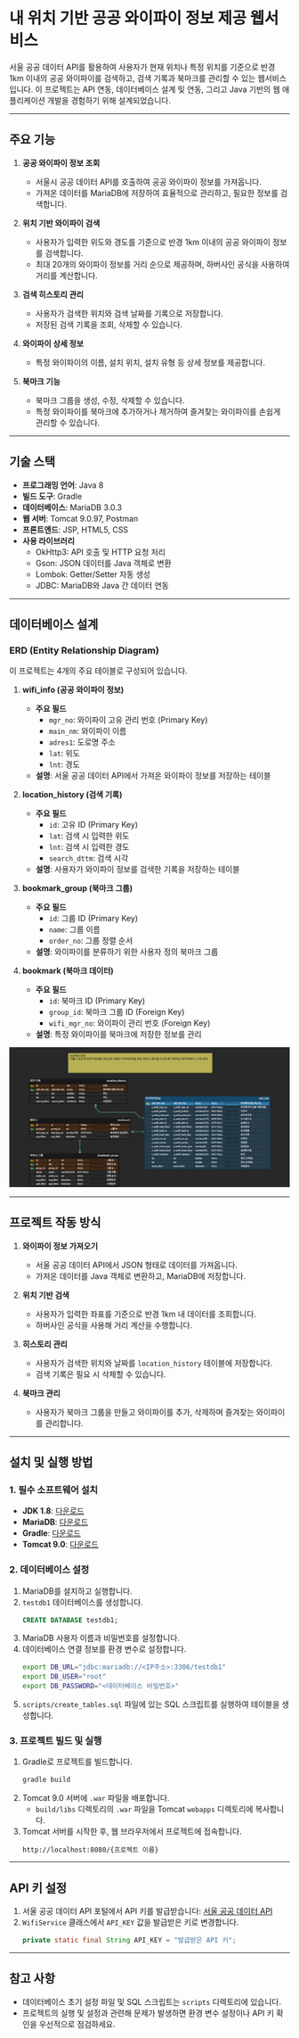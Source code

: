 # 내 위치 기반 공공 와이파이 정보 제공 웹서비스

서울 공공 데이터 API를 활용하여 사용자가 현재 위치나 특정 위치를 기준으로 반경 1km 이내의 공공 와이파이를 검색하고, 검색 기록과 북마크를 관리할 수 있는 웹서비스입니다. 이 프로젝트는 API 연동, 데이터베이스 설계 및 연동, 그리고 Java 기반의 웹 애플리케이션 개발을 경험하기 위해 설계되었습니다.

---

## 주요 기능

1. **공공 와이파이 정보 조회**
   - 서울시 공공 데이터 API를 호출하여 공공 와이파이 정보를 가져옵니다.
   - 가져온 데이터를 MariaDB에 저장하여 효율적으로 관리하고, 필요한 정보를 검색합니다.

2. **위치 기반 와이파이 검색**
   - 사용자가 입력한 위도와 경도를 기준으로 반경 1km 이내의 공공 와이파이 정보를 검색합니다.
   - 최대 20개의 와이파이 정보를 거리 순으로 제공하며, 하버사인 공식을 사용하여 거리를 계산합니다.

3. **검색 히스토리 관리**
   - 사용자가 검색한 위치와 검색 날짜를 기록으로 저장합니다.
   - 저장된 검색 기록을 조회, 삭제할 수 있습니다.

4. **와이파이 상세 정보**
   - 특정 와이파이의 이름, 설치 위치, 설치 유형 등 상세 정보를 제공합니다.

5. **북마크 기능**
   - 북마크 그룹을 생성, 수정, 삭제할 수 있습니다.
   - 특정 와이파이를 북마크에 추가하거나 제거하여 즐겨찾는 와이파이를 손쉽게 관리할 수 있습니다.

---

## 기술 스택

- **프로그래밍 언어**: Java 8
- **빌드 도구**: Gradle
- **데이터베이스**: MariaDB 3.0.3
- **웹 서버**: Tomcat 9.0.97, Postman
- **프론트엔드**: JSP, HTML5, CSS
- **사용 라이브러리**
   - OkHttp3: API 호출 및 HTTP 요청 처리
   - Gson: JSON 데이터를 Java 객체로 변환
   - Lombok: Getter/Setter 자동 생성
   - JDBC: MariaDB와 Java 간 데이터 연동

---

## 데이터베이스 설계

### ERD (Entity Relationship Diagram)

이 프로젝트는 4개의 주요 테이블로 구성되어 있습니다.

1. **wifi_info (공공 와이파이 정보)**
   - **주요 필드**
      - `mgr_no`: 와이파이 고유 관리 번호 (Primary Key)
      - `main_nm`: 와이파이 이름
      - `adres1`: 도로명 주소
      - `lat`: 위도
      - `lnt`: 경도
   - **설명**: 서울 공공 데이터 API에서 가져온 와이파이 정보를 저장하는 테이블

2. **location_history (검색 기록)**
   - **주요 필드**
      - `id`: 고유 ID (Primary Key)
      - `lat`: 검색 시 입력한 위도
      - `lnt`: 검색 시 입력한 경도
      - `search_dttm`: 검색 시각
   - **설명**: 사용자가 와이파이 정보를 검색한 기록을 저장하는 테이블

3. **bookmark_group (북마크 그룹)**
   - **주요 필드**
      - `id`: 그룹 ID (Primary Key)
      - `name`: 그룹 이름
      - `order_no`: 그룹 정렬 순서
   - **설명**: 와이파이를 분류하기 위한 사용자 정의 북마크 그룹

4. **bookmark (북마크 데이터)**
   - **주요 필드**
      - `id`: 북마크 ID (Primary Key)
      - `group_id`: 북마크 그룹 ID (Foreign Key)
      - `wifi_mgr_no`: 와이파이 관리 번호 (Foreign Key)
   - **설명**: 특정 와이파이를 북마크에 저장한 정보를 관리

![Public WiFi Service Location Information System](images/Public%20WiFi%20Service%20Location%20Information%20System.png)

---

## 프로젝트 작동 방식

1. **와이파이 정보 가져오기**
   - 서울 공공 데이터 API에서 JSON 형태로 데이터를 가져옵니다.
   - 가져온 데이터를 Java 객체로 변환하고, MariaDB에 저장합니다.

2. **위치 기반 검색**
   - 사용자가 입력한 좌표를 기준으로 반경 1km 내 데이터를 조회합니다.
   - 하버사인 공식을 사용해 거리 계산을 수행합니다.

3. **히스토리 관리**
   - 사용자가 검색한 위치와 날짜를 `location_history` 테이블에 저장합니다.
   - 검색 기록은 필요 시 삭제할 수 있습니다.

4. **북마크 관리**
   - 사용자가 북마크 그룹을 만들고 와이파이를 추가, 삭제하며 즐겨찾는 와이파이를 관리합니다.

---

## 설치 및 실행 방법

### 1. 필수 소프트웨어 설치
- **JDK 1.8**: [다운로드](https://www.oracle.com/java/technologies/javase/javase-jdk8-downloads.html)
- **MariaDB**: [다운로드](https://mariadb.org/)
- **Gradle**: [다운로드](https://gradle.org/releases/)
- **Tomcat 9.0**: [다운로드](https://tomcat.apache.org/)

### 2. 데이터베이스 설정
1. MariaDB를 설치하고 실행합니다.
2. `testdb1` 데이터베이스를 생성합니다.
   ```sql
   CREATE DATABASE testdb1;
   ```
3. MariaDB 사용자 이름과 비밀번호를 설정합니다.
4. 데이터베이스 연결 정보를 환경 변수로 설정합니다.
   ```bash
   export DB_URL="jdbc:mariadb://<IP주소>:3306/testdb1"
   export DB_USER="root"
   export DB_PASSWORD="<데이터베이스 비밀번호>"
   ```
5. `scripts/create_tables.sql` 파일에 있는 SQL 스크립트를 실행하여 테이블을 생성합니다.

### 3. 프로젝트 빌드 및 실행
1. Gradle로 프로젝트를 빌드합니다.
   ```bash
   gradle build
   ```
2. Tomcat 9.0 서버에 `.war` 파일을 배포합니다.
   - `build/libs` 디렉토리의 `.war` 파일을 Tomcat `webapps` 디렉토리에 복사합니다.
3. Tomcat 서버를 시작한 후, 웹 브라우저에서 프로젝트에 접속합니다.
   ```
   http://localhost:8080/{프로젝트 이름}
   ```

---

## API 키 설정
1. 서울 공공 데이터 API 포털에서 API 키를 발급받습니다: [서울 공공 데이터 API](https://data.seoul.go.kr/)
2. `WifiService` 클래스에서 `API_KEY` 값을 발급받은 키로 변경합니다.
   ```java
   private static final String API_KEY = "발급받은 API 키";
   ```

---

## 참고 사항
- 데이터베이스 초기 설정 파일 및 SQL 스크립트는 `scripts` 디렉토리에 있습니다.
- 프로젝트의 실행 및 설정과 관련해 문제가 발생하면 환경 변수 설정이나 API 키 확인을 우선적으로 점검하세요.